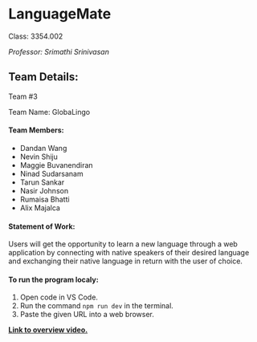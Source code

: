 # LanguageMate
Class: 3354.002

*Professor: Srimathi Srinivasan*

## Team Details:
Team #3

Team Name: GlobaLingo
#### Team Members:
- Dandan Wang
- Nevin Shiju
- Maggie Buvanendiran
- Ninad Sudarsanam
- Tarun Sankar
- Nasir Johnson
- Rumaisa Bhatti
- Alix Majalca

#### Statement of Work:
Users will get the opportunity to learn a new language through a web application by connecting with native speakers of their desired language and exchanging their native language in return with the user of choice.

#### To run the program localy:
1. Open code in VS Code.
2. Run the command `npm run dev` in the terminal.
3. Paste the given URL into a web browser.

[**Link to overview video.**](https://drive.google.com/file/d/1gpttnztCjfNLhKqca20RgzCT9lQo7o3b/view?usp=drivesdk)
